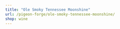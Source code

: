 ```yaml
---
title: "Ole Smoky Tennessee Moonshine"
url: /pigeon-forge/ole-smoky-tennessee-moonshine/
shop: wine
---
```

